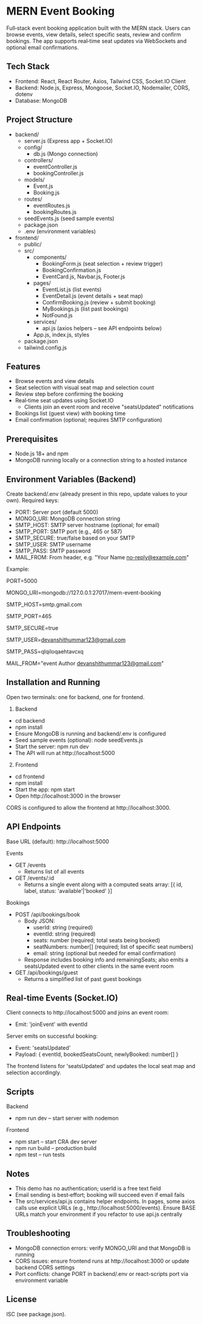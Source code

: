 # MERN Event Booking

Full‑stack event booking application built with the MERN stack. Users can browse events, view details, select specific seats, review and confirm bookings. The app supports real‑time seat updates via WebSockets and optional email confirmations.


## Tech Stack

- Frontend: React, React Router, Axios, Tailwind CSS, Socket.IO Client
- Backend: Node.js, Express, Mongoose, Socket.IO, Nodemailer, CORS, dotenv
- Database: MongoDB


## Project Structure

- backend/
  - server.js (Express app + Socket.IO)
  - config/
    - db.js (Mongo connection)
  - controllers/
    - eventController.js
    - bookingController.js
  - models/
    - Event.js
    - Booking.js
  - routes/
    - eventRoutes.js
    - bookingRoutes.js
  - seedEvents.js (seed sample events)
  - package.json
  - .env (environment variables)
- frontend/
  - public/
  - src/
    - components/
      - BookingForm.js (seat selection + review trigger)
      - BookingConfirmation.js
      - EventCard.js, Navbar.js, Footer.js
    - pages/
      - EventList.js (list events)
      - EventDetail.js (event details + seat map)
      - ConfirmBooking.js (review + submit booking)
      - MyBookings.js (list past bookings)
      - NotFound.js
    - services/
      - api.js (axios helpers – see API endpoints below)
    - App.js, index.js, styles
  - package.json
  - tailwind.config.js


## Features

- Browse events and view details
- Seat selection with visual seat map and selection count
- Review step before confirming the booking
- Real‑time seat updates using Socket.IO
  - Clients join an event room and receive "seatsUpdated" notifications
- Bookings list (guest view) with booking time
- Email confirmation (optional; requires SMTP configuration)


## Prerequisites

- Node.js 18+ and npm
- MongoDB running locally or a connection string to a hosted instance


## Environment Variables (Backend)

Create backend/.env (already present in this repo, update values to your own). Required keys:

- PORT: Server port (default 5000)
- MONGO_URI: MongoDB connection string
- SMTP_HOST: SMTP server hostname (optional; for email)
- SMTP_PORT: SMTP port (e.g., 465 or 587)
- SMTP_SECURE: true/false based on your SMTP
- SMTP_USER: SMTP username
- SMTP_PASS: SMTP password
- MAIL_FROM: From header, e.g. "Your Name <no-reply@example.com>"

Example:

PORT=5000

MONGO_URI=mongodb://127.0.0.1:27017/mern-event-booking

SMTP_HOST=smtp.gmail.com 

SMTP_PORT=465

SMTP_SECURE=true

SMTP_USER=devanshithummar123@gmail.com

SMTP_PASS=qlqiloqaehtavcxq

MAIL_FROM="event Author <devanshithummar123@gmail.com>"



## Installation and Running

Open two terminals: one for backend, one for frontend.

1) Backend
- cd backend
- npm install
- Ensure MongoDB is running and backend/.env is configured
- Seed sample events (optional): node seedEvents.js
- Start the server: npm run dev
- The API will run at http://localhost:5000

2) Frontend
- cd frontend
- npm install
- Start the app: npm start
- Open http://localhost:3000 in the browser

CORS is configured to allow the frontend at http://localhost:3000.


## API Endpoints

Base URL (default): http://localhost:5000

Events
- GET /events
  - Returns list of all events
- GET /events/:id
  - Returns a single event along with a computed seats array: [{ id, label, status: 'available'|'booked' }]

Bookings
- POST /api/bookings/book
  - Body JSON:
    - userId: string (required)
    - eventId: string (required)
    - seats: number (required; total seats being booked)
    - seatNumbers: number[] (required; list of specific seat numbers)
    - email: string (optional but needed for email confirmation)
  - Response includes booking info and remainingSeats; also emits a seatsUpdated event to other clients in the same event room
- GET /api/bookings/guest
  - Returns a simplified list of past guest bookings


## Real‑time Events (Socket.IO)

Client connects to http://localhost:5000 and joins an event room:
- Emit: 'joinEvent' with eventId

Server emits on successful booking:
- Event: 'seatsUpdated'
- Payload: { eventId, bookedSeatsCount, newlyBooked: number[] }

The frontend listens for 'seatsUpdated' and updates the local seat map and selection accordingly.


## Scripts

Backend
- npm run dev – start server with nodemon

Frontend
- npm start – start CRA dev server
- npm run build – production build
- npm test – run tests


## Notes

- This demo has no authentication; userId is a free text field
- Email sending is best‑effort; booking will succeed even if email fails
- The src/services/api.js contains helper endpoints. In pages, some axios calls use explicit URLs (e.g., http://localhost:5000/events). Ensure BASE URLs match your environment if you refactor to use api.js centrally


## Troubleshooting

- MongoDB connection errors: verify MONGO_URI and that MongoDB is running
- CORS issues: ensure frontend runs at http://localhost:3000 or update backend CORS settings
- Port conflicts: change PORT in backend/.env or react-scripts port via environment variable


## License

ISC (see package.json).
